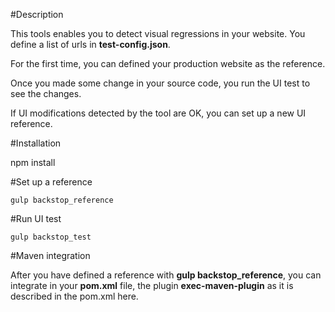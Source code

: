 #Description

This tools enables you to detect visual regressions in your website.
You define a list of urls in **test-config.json**.

For the first time, you can defined your production website as the reference.

Once you made some change in your source code, you run the UI test to see the changes.

If UI modifications detected by the tool are OK, you can set up a new UI reference.


#Installation

npm install

#Set up a reference

``
gulp backstop_reference
``

#Run UI test

``
gulp backstop_test
``

#Maven integration

After you have defined a reference with **gulp backstop_reference**, you can integrate in your **pom.xml** file, the plugin **exec-maven-plugin** as it is described in the pom.xml here.